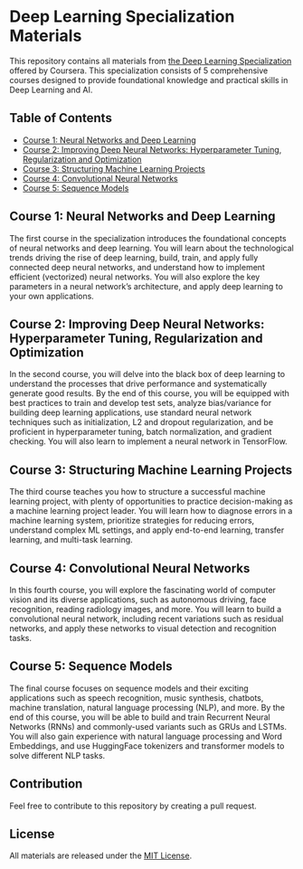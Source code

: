 # Deep Learning Specialization Materials

This repository contains all materials from [the Deep Learning Specialization](https://www.coursera.org/specializations/deep-learning) offered by Coursera. This specialization consists of 5 comprehensive courses designed to provide foundational knowledge and practical skills in Deep Learning and AI.

## Table of Contents
- [Course 1: Neural Networks and Deep Learning](#course-1-neural-networks-and-deep-learning)
- [Course 2: Improving Deep Neural Networks: Hyperparameter Tuning, Regularization and Optimization](#course-2-improving-deep-neural-networks)
- [Course 3: Structuring Machine Learning Projects](#course-3-structuring-machine-learning-projects)
- [Course 4: Convolutional Neural Networks](#course-4-convolutional-neural-networks)
- [Course 5: Sequence Models](#course-5-sequence-models)

## Course 1: Neural Networks and Deep Learning

The first course in the specialization introduces the foundational concepts of neural networks and deep learning. You will learn about the technological trends driving the rise of deep learning, build, train, and apply fully connected deep neural networks, and understand how to implement efficient (vectorized) neural networks. You will also explore the key parameters in a neural network’s architecture, and apply deep learning to your own applications.

## Course 2: Improving Deep Neural Networks: Hyperparameter Tuning, Regularization and Optimization

In the second course, you will delve into the black box of deep learning to understand the processes that drive performance and systematically generate good results. By the end of this course, you will be equipped with best practices to train and develop test sets, analyze bias/variance for building deep learning applications, use standard neural network techniques such as initialization, L2 and dropout regularization, and be proficient in hyperparameter tuning, batch normalization, and gradient checking. You will also learn to implement a neural network in TensorFlow.

## Course 3: Structuring Machine Learning Projects

The third course teaches you how to structure a successful machine learning project, with plenty of opportunities to practice decision-making as a machine learning project leader. You will learn how to diagnose errors in a machine learning system, prioritize strategies for reducing errors, understand complex ML settings, and apply end-to-end learning, transfer learning, and multi-task learning.

## Course 4: Convolutional Neural Networks

In this fourth course, you will explore the fascinating world of computer vision and its diverse applications, such as autonomous driving, face recognition, reading radiology images, and more. You will learn to build a convolutional neural network, including recent variations such as residual networks, and apply these networks to visual detection and recognition tasks.

## Course 5: Sequence Models

The final course focuses on sequence models and their exciting applications such as speech recognition, music synthesis, chatbots, machine translation, natural language processing (NLP), and more. By the end of this course, you will be able to build and train Recurrent Neural Networks (RNNs) and commonly-used variants such as GRUs and LSTMs. You will also gain experience with natural language processing and Word Embeddings, and use HuggingFace tokenizers and transformer models to solve different NLP tasks.

## Contribution

Feel free to contribute to this repository by creating a pull request.

## License

All materials are released under the [MIT License](LICENSE).
